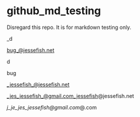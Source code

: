 # github_md_testing
Disregard this repo. It is for markdown testing only. 


_d</em></p>bug_@jessefish.net

d</em></p>bug

_jessefish_@jessefish.net

_jes_jessefish_@gmail.com_jessefish@jessefish.net

_j_je_jes_jessefish@gmail.com_@.com
